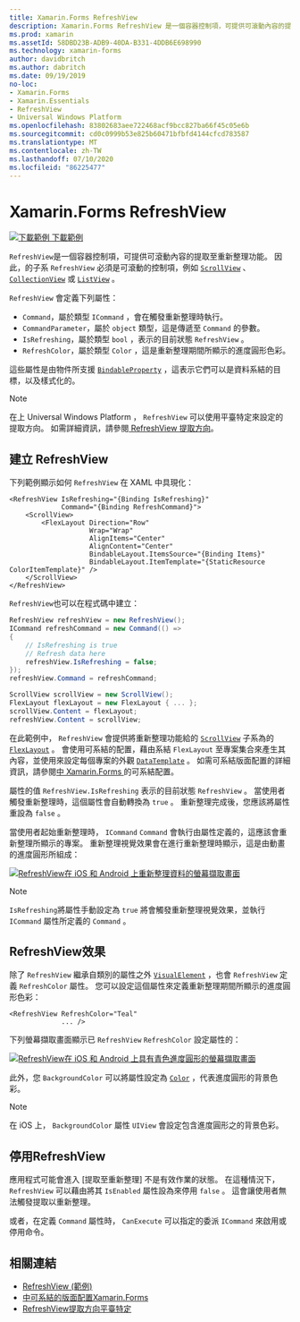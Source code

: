 ```yaml
---
title: Xamarin.Forms RefreshView
description: Xamarin.Forms RefreshView 是一個容器控制項，可提供可滾動內容的提取至重新整理功能。
ms.prod: xamarin
ms.assetId: 58DBD23B-ADB9-40DA-B331-4DDB6E698990
ms.technology: xamarin-forms
author: davidbritch
ms.author: dabritch
ms.date: 09/19/2019
no-loc:
- Xamarin.Forms
- Xamarin.Essentials
- RefreshView
- Universal Windows Platform
ms.openlocfilehash: 83802683aee722468acf9bcc827ba66f45c05e6b
ms.sourcegitcommit: cd0c0999b53e825b60471bfbfd4144cfcd783587
ms.translationtype: MT
ms.contentlocale: zh-TW
ms.lasthandoff: 07/10/2020
ms.locfileid: "86225477"
---
```

# <a name="xamarinforms-refreshview"></a>Xamarin.Forms RefreshView

[![下載範例](~/media/shared/download.png) 下載範例](https://docs.microsoft.com/samples/xamarin/xamarin-forms-samples/userinterface-refreshviewdemo/)

`RefreshView`是一個容器控制項，可提供可滾動內容的提取至重新整理功能。 因此，的子系 `RefreshView` 必須是可滾動的控制項，例如 [`ScrollView`](xref:Xamarin.Forms.ScrollView) 、 [`CollectionView`](xref:Xamarin.Forms.CollectionView) 或 [`ListView`](xref:Xamarin.Forms.ListView) 。

`RefreshView` 會定義下列屬性：

- `Command`，屬於類型 `ICommand` ，會在觸發重新整理時執行。
- `CommandParameter`，屬於 `object` 類型，這是傳遞至 `Command` 的參數。
- `IsRefreshing`，屬於類型 `bool` ，表示的目前狀態 `RefreshView` 。
- `RefreshColor`，屬於類型 `Color` ，這是重新整理期間所顯示的進度圓形色彩。

這些屬性是由物件所支援 [`BindableProperty`](xref:Xamarin.Forms.BindableProperty) ，這表示它們可以是資料系結的目標，以及樣式化的。

> [!NOTE]
> 在上 Universal Windows Platform ， `RefreshView` 可以使用平臺特定來設定的提取方向。 如需詳細資訊，請參閱[ RefreshView 提取方向](~/xamarin-forms/platform/windows/refreshview-pulldirection.md)。

## <a name="create-a-refreshview"></a>建立 RefreshView

下列範例顯示如何 `RefreshView` 在 XAML 中具現化：

```xaml
<RefreshView IsRefreshing="{Binding IsRefreshing}"
             Command="{Binding RefreshCommand}">
    <ScrollView>
        <FlexLayout Direction="Row"
                    Wrap="Wrap"
                    AlignItems="Center"
                    AlignContent="Center"
                    BindableLayout.ItemsSource="{Binding Items}"
                    BindableLayout.ItemTemplate="{StaticResource ColorItemTemplate}" />
    </ScrollView>
</RefreshView>
```

`RefreshView`也可以在程式碼中建立：

```csharp
RefreshView refreshView = new RefreshView();
ICommand refreshCommand = new Command(() =>
{
    // IsRefreshing is true
    // Refresh data here
    refreshView.IsRefreshing = false;
});
refreshView.Command = refreshCommand;

ScrollView scrollView = new ScrollView();
FlexLayout flexLayout = new FlexLayout { ... };
scrollView.Content = flexLayout;
refreshView.Content = scrollView;
```

在此範例中， `RefreshView` 會提供將重新整理功能給的 [`ScrollView`](xref:Xamarin.Forms.ScrollView) 子系為的 [`FlexLayout`](xref:Xamarin.Forms.FlexLayout) 。 會使用可系結的配置，藉由系結 `FlexLayout` 至專案集合來產生其內容，並使用來設定每個專案的外觀 [`DataTemplate`](xref:Xamarin.Forms.DataTemplate) 。 如需可系結版面配置的詳細資訊，請參閱[中 Xamarin.Forms ](~/xamarin-forms/user-interface/layouts/bindable-layouts.md)的可系結配置。

屬性的值 `RefreshView.IsRefreshing` 表示的目前狀態 `RefreshView` 。 當使用者觸發重新整理時，這個屬性會自動轉換為 `true` 。 重新整理完成後，您應該將屬性重設為 `false` 。

當使用者起始重新整理時， `ICommand` `Command` 會執行由屬性定義的，這應該會重新整理所顯示的專案。 重新整理視覺效果會在進行重新整理時顯示，這是由動畫的進度圓形所組成：

[![RefreshView在 iOS 和 Android 上重新整理資料的螢幕擷取畫面](refreshview-images/default-progress-circle.png "[!OP.無 LOC (RefreshView) ] 重新整理資料")](refreshview-images/default-progress-circle-large.png#lightbox "[!OP.無 LOC (RefreshView) ] 重新整理資料")

> [!NOTE]
> `IsRefreshing`將屬性手動設定為 `true` 將會觸發重新整理視覺效果，並執行 `ICommand` 屬性所定義的 `Command` 。

## <a name="refreshview-appearance"></a>RefreshView效果

除了 `RefreshView` 繼承自類別的屬性之外 [`VisualElement`](xref:Xamarin.Forms.VisualElement) ，也會 `RefreshView` 定義 `RefreshColor` 屬性。 您可以設定這個屬性來定義重新整理期間所顯示的進度圓形色彩：

```xaml
<RefreshView RefreshColor="Teal"
             ... />
```

下列螢幕擷取畫面顯示已 `RefreshView` `RefreshColor` 設定屬性的：

[![RefreshView在 iOS 和 Android 上具有青色進度圓形的螢幕擷取畫面](refreshview-images/teal-progress-circle.png "[!OP.無- (RefreshView) ] 具有青色的進度圓形")](refreshview-images/teal-progress-circle-large.png#lightbox "[!OP.無- (RefreshView) ] 具有青色的進度圓形")

此外，您 `BackgroundColor` 可以將屬性設定為 [`Color`](xref:Xamarin.Forms.Color) ，代表進度圓形的背景色彩。

> [!NOTE]
> 在 iOS 上， `BackgroundColor` 屬性 `UIView` 會設定包含進度圓形之的背景色彩。

## <a name="disable-a-refreshview"></a>停用RefreshView

應用程式可能會進入 [提取至重新整理] 不是有效作業的狀態。 在這種情況下， `RefreshView` 可以藉由將其 `IsEnabled` 屬性設為來停用 `false` 。 這會讓使用者無法觸發提取以重新整理。

或者，在定義 `Command` 屬性時， `CanExecute` 可以指定的委派 `ICommand` 來啟用或停用命令。

## <a name="related-links"></a>相關連結

- [RefreshView (範例) ](https://docs.microsoft.com/samples/xamarin/xamarin-forms-samples/userinterface-refreshviewdemo/)
- [中可系結的版面配置Xamarin.Forms](~/xamarin-forms/user-interface/layouts/bindable-layouts.md)
- [RefreshView提取方向平臺特定](~/xamarin-forms/platform/windows/refreshview-pulldirection.md)
